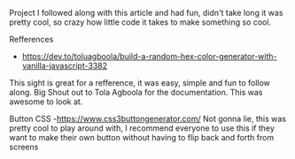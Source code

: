 Project 
I followed along with this article and had fun, didn't take long it was
pretty cool, so crazy how little code it takes to make something so cool.


Refferences
- https://dev.to/toluagboola/build-a-random-hex-color-generator-with-vanilla-javascript-3382

This sight is great for a refference, it was easy, simple and fun to follow along. Big Shout out to 
Tola Agboola for the documentation. This was awesome to look at.

Button CSS
-https://www.css3buttongenerator.com/
Not gonna lie, this was pretty cool to play around with, 
I recommend everyone to use this if they want to make their own button without having to flip back and forth from screens